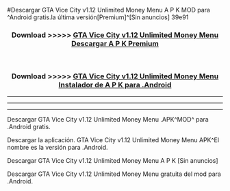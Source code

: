 #Descargar GTA Vice City v1.12 Unlimited Money Menu  A P K MOD para ^Android gratis.la última versión[Premium]^[Sin anuncios] 39e91



<div align="center">
<h3>Download >>>>> <a href="https://es-web.web.app/?es= GTA Vice City v1.12 Unlimited Money Menu ">GTA Vice City v1.12 Unlimited Money Menu  Descargar A P K Premium</a></h3><br>

<h3>Download >>>>> <a href="https://es-web.web.app/?es= GTA Vice City v1.12 Unlimited Money Menu ">GTA Vice City v1.12 Unlimited Money Menu  Instalador de A P K para .Android</a></h3>
</div>


----------------------------------------------------------

----------------------------------------------------------

----------------------------------------------------------

Descargar GTA Vice City v1.12 Unlimited Money Menu  .APK^MOD^ para .Android gratis.

Descargar la aplicación. GTA Vice City v1.12 Unlimited Money Menu  APK^El nombre es la versión para .Android.

Descargar GTA Vice City v1.12 Unlimited Money Menu  A P K [Sin anuncios]

Descargar GTA Vice City v1.12 Unlimited Money Menu  gratuita del mod para .Android.